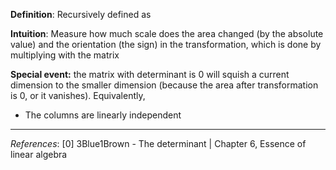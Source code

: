 **Definition**: Recursively defined as


**Intuition**: Measure how much scale does the area changed (by the absolute value) and the orientation (the sign) in the transformation, which is done by multiplying with the matrix

**Special event:** the matrix with determinant is 0 will squish a current dimension to the smaller dimension (because the area after transformation is 0, or it vanishes). Equivalently,
- The columns are linearly independent


---
*References*:
[0] 3Blue1Brown -  The determinant | Chapter 6, Essence of linear algebra